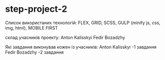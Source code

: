 # step-project-2

Список використаних технологій:
FLEX, GRID, SCSS, GULP (minify js, css, img, html), MOBILE FIRST

склад учасників проекту:
Anton Kalisskyi
Fedir Bozadzhy

Які завдання виконував кожен із учасників:
Anton Kalisskyi -1 завдання
Fedir Bozadzhy -2 завдання
